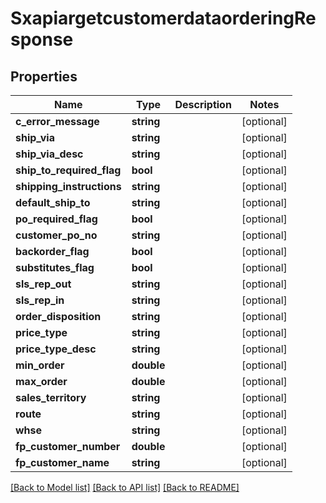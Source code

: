 # SxapiargetcustomerdataorderingResponse

## Properties
Name | Type | Description | Notes
------------ | ------------- | ------------- | -------------
**c_error_message** | **string** |  | [optional] 
**ship_via** | **string** |  | [optional] 
**ship_via_desc** | **string** |  | [optional] 
**ship_to_required_flag** | **bool** |  | [optional] 
**shipping_instructions** | **string** |  | [optional] 
**default_ship_to** | **string** |  | [optional] 
**po_required_flag** | **bool** |  | [optional] 
**customer_po_no** | **string** |  | [optional] 
**backorder_flag** | **bool** |  | [optional] 
**substitutes_flag** | **bool** |  | [optional] 
**sls_rep_out** | **string** |  | [optional] 
**sls_rep_in** | **string** |  | [optional] 
**order_disposition** | **string** |  | [optional] 
**price_type** | **string** |  | [optional] 
**price_type_desc** | **string** |  | [optional] 
**min_order** | **double** |  | [optional] 
**max_order** | **double** |  | [optional] 
**sales_territory** | **string** |  | [optional] 
**route** | **string** |  | [optional] 
**whse** | **string** |  | [optional] 
**fp_customer_number** | **double** |  | [optional] 
**fp_customer_name** | **string** |  | [optional] 

[[Back to Model list]](../README.md#documentation-for-models) [[Back to API list]](../README.md#documentation-for-api-endpoints) [[Back to README]](../README.md)


